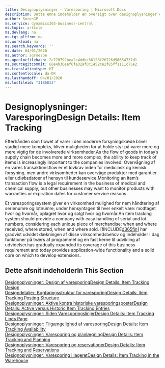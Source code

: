 ```yaml
---
title: Designoplysninger – Varesporing | Microsoft Docs
description: Dette emne indeholder en oversigt over designoplysninger om varesporing.
author: SorenGP
ms.service: dynamics365-business-central
ms.topic: article
ms.devlang: na
ms.tgt_pltfrm: na
ms.workload: na
ms.search.keywords: ''
ms.date: 04/01/2020
ms.author: sgroespe
ms.openlocfilehash: 2e770792bea2c4ddbc66128f20726d58654737d1
ms.sourcegitcommit: 88e4b30eaf6fa32af0c1452ce2f85ff1111c75e2
ms.translationtype: HT
ms.contentlocale: da-DK
ms.lasthandoff: 04/01/2020
ms.locfileid: "3185032"
---
```

# <a name="design-details-item-tracking"></a><span data-ttu-id="6c54f-103">Designoplysninger: Varesporing</span><span class="sxs-lookup"><span data-stu-id="6c54f-103">Design Details: Item Tracking</span></span>
<span data-ttu-id="6c54f-104">Efterhånden som flowet af varer i den moderne forsyningskæde bliver stadigt mere kompleks, bliver muligheden for at holde styr på varer mere og mere vigtig for de involverede virksomheder.</span><span class="sxs-lookup"><span data-stu-id="6c54f-104">As the flow of goods in today’s supply chain becomes more and more complex, the ability to keep track of items is increasingly important to the companies involved.</span></span> <span data-ttu-id="6c54f-105">Overvågning af en vares transaktionsflow er et lovkrav inden for medicinsk og kemisk forsyning, men andre virksomheder kan overvåge produkter med garantier eller udløbsdatoer af hensyn til kundeservice.</span><span class="sxs-lookup"><span data-stu-id="6c54f-105">Monitoring an item’s transaction flow is a legal requirement in the business of medical and chemical supply, but other businesses may want to monitor products with warranties or expiration dates for customer service reasons.</span></span>  

<span data-ttu-id="6c54f-106">Et varesporingssystem giver en virksomhed mulighed for nem håndtering af serienumre og lotnumre, under hensyntagen til hver enkelt vare: modtaget hvor og hvornår, oplagret hvor og solgt hvor og hvornår.</span><span class="sxs-lookup"><span data-stu-id="6c54f-106">An item tracking system should provide a company with easy handling of serial and lot numbers, considering each unique piece of merchandise: when and where received, where stored, when and where sold.</span></span> [!INCLUDE[d365fin](includes/d365fin_md.md)] <span data-ttu-id="6c54f-107">har gradvist udvidet dækningen af disse virksomhedsbehov og indeholder i dag funktioner på tværs af programmet og en fast kerne til udvikling af udvidelser.</span><span class="sxs-lookup"><span data-stu-id="6c54f-107">has gradually expanded its coverage of this business requirement and today provides application-wide functionality and a solid core on which to develop extensions.</span></span>  

## <a name="in-this-section"></a><span data-ttu-id="6c54f-108">Dette afsnit indeholder</span><span class="sxs-lookup"><span data-stu-id="6c54f-108">In This Section</span></span>  
[<span data-ttu-id="6c54f-109">Designoplysninger: Design af varesporing</span><span class="sxs-lookup"><span data-stu-id="6c54f-109">Design Details: Item Tracking Design</span></span>](design-details-item-tracking-design.md)  
[<span data-ttu-id="6c54f-110">Designdetaljer: Bogføringsstruktur for varesporing</span><span class="sxs-lookup"><span data-stu-id="6c54f-110">Design Details: Item Tracking Posting Structure</span></span>](design-details-item-tracking-posting-structure.md)  
[<span data-ttu-id="6c54f-111">Designoplysninger: Aktive kontra historiske varesporingsposter</span><span class="sxs-lookup"><span data-stu-id="6c54f-111">Design Details: Active versus Historic Item Tracking Entries</span></span>](design-details-active-versus-historic-item-tracking-entries.md)  
[<span data-ttu-id="6c54f-112">Designoplysninger: Siden Varesporingslinjer</span><span class="sxs-lookup"><span data-stu-id="6c54f-112">Design Details: Item Tracking Lines Page</span></span>](design-details-item-tracking-lines-window.md)  
[<span data-ttu-id="6c54f-113">Designoplysninger: Tilgængelighed af varesporing</span><span class="sxs-lookup"><span data-stu-id="6c54f-113">Design Details: Item Tracking Availability</span></span>](design-details-item-tracking-availability.md)  
[<span data-ttu-id="6c54f-114">Designoplysninger: Varesporing og planlægning</span><span class="sxs-lookup"><span data-stu-id="6c54f-114">Design Details: Item Tracking and Planning</span></span>](design-details-item-tracking-and-planning.md)  
[<span data-ttu-id="6c54f-115">Designoplysninger: Varesporing og reservationer</span><span class="sxs-lookup"><span data-stu-id="6c54f-115">Design Details: Item Tracking and Reservations</span></span>](design-details-item-tracking-and-reservations.md)  
[<span data-ttu-id="6c54f-116">Designoplysninger: Varesporing i lageret</span><span class="sxs-lookup"><span data-stu-id="6c54f-116">Design Details: Item Tracking in the Warehouse</span></span>](design-details-item-tracking-in-the-warehouse.md)
